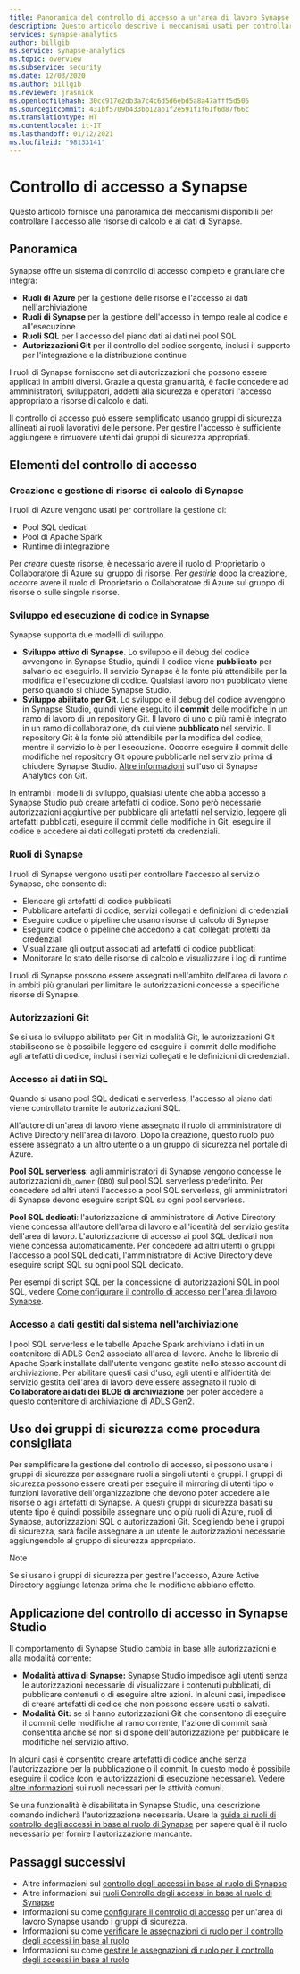```yaml
---
title: Panoramica del controllo di accesso a un'area di lavoro Synapse
description: Questo articolo descrive i meccanismi usati per controllare l'accesso a un'area di lavoro Synapse e alle risorse e gli artefatti del codice che contiene.
services: synapse-analytics
author: billgib
ms.service: synapse-analytics
ms.topic: overview
ms.subservice: security
ms.date: 12/03/2020
ms.author: billgib
ms.reviewer: jrasnick
ms.openlocfilehash: 30cc917e2db3a7c4c6d5d6ebd5a8a47afff5d505
ms.sourcegitcommit: 431bf5709b433bb12ab1f2e591f1f61f6d87f66c
ms.translationtype: HT
ms.contentlocale: it-IT
ms.lasthandoff: 01/12/2021
ms.locfileid: "98133141"
---
```

# <a name="synapse-access-control"></a>Controllo di accesso a Synapse 

Questo articolo fornisce una panoramica dei meccanismi disponibili per controllare l'accesso alle risorse di calcolo e ai dati di Synapse.  

## <a name="overview"></a>Panoramica

Synapse offre un sistema di controllo di accesso completo e granulare che integra: 
- **Ruoli di Azure** per la gestione delle risorse e l'accesso ai dati nell'archiviazione 
- **Ruoli di Synapse** per la gestione dell'accesso in tempo reale al codice e all'esecuzione 
- **Ruoli SQL** per l'accesso del piano dati ai dati nei pool SQL 
- **Autorizzazioni Git** per il controllo del codice sorgente, inclusi il supporto per l'integrazione e la distribuzione continue  

I ruoli di Synapse forniscono set di autorizzazioni che possono essere applicati in ambiti diversi. Grazie a questa granularità, è facile concedere ad amministratori, sviluppatori, addetti alla sicurezza e operatori l'accesso appropriato a risorse di calcolo e dati.

Il controllo di accesso può essere semplificato usando gruppi di sicurezza allineati ai ruoli lavorativi delle persone. Per gestire l'accesso è sufficiente aggiungere e rimuovere utenti dai gruppi di sicurezza appropriati.

## <a name="access-control-elements"></a>Elementi del controllo di accesso

### <a name="creating-and-managing-synapse-compute-resources"></a>Creazione e gestione di risorse di calcolo di Synapse

I ruoli di Azure vengono usati per controllare la gestione di: 
- Pool SQL dedicati 
- Pool di Apache Spark 
- Runtime di integrazione 

Per *creare* queste risorse, è necessario avere il ruolo di Proprietario o Collaboratore di Azure sul gruppo di risorse. Per *gestirle* dopo la creazione, occorre avere il ruolo di Proprietario o Collaboratore di Azure sul gruppo di risorse o sulle singole risorse. 

### <a name="developing-and-executing-code-in-synapse"></a>Sviluppo ed esecuzione di codice in Synapse 

Synapse supporta due modelli di sviluppo.

- **Sviluppo attivo di Synapse**. Lo sviluppo e il debug del codice avvengono in Synapse Studio, quindi il codice viene **pubblicato** per salvarlo ed eseguirlo.  Il servizio Synapse è la fonte più attendibile per la modifica e l'esecuzione di codice.  Qualsiasi lavoro non pubblicato viene perso quando si chiude Synapse Studio.  
- **Sviluppo abilitato per Git**. Lo sviluppo e il debug del codice avvengono in Synapse Studio, quindi viene eseguito il **commit** delle modifiche in un ramo di lavoro di un repository Git. Il lavoro di uno o più rami è integrato in un ramo di collaborazione, da cui viene **pubblicato** nel servizio. Il repository Git è la fonte più attendibile per la modifica del codice, mentre il servizio lo è per l'esecuzione. Occorre eseguire il commit delle modifiche nel repository Git oppure pubblicarle nel servizio prima di chiudere Synapse Studio. [Altre informazioni](../cicd/continuous-integration-deployment.md) sull'uso di Synapse Analytics con Git.

In entrambi i modelli di sviluppo, qualsiasi utente che abbia accesso a Synapse Studio può creare artefatti di codice. Sono però necessarie autorizzazioni aggiuntive per pubblicare gli artefatti nel servizio, leggere gli artefatti pubblicati, eseguire il commit delle modifiche in Git, eseguire il codice e accedere ai dati collegati protetti da credenziali.

### <a name="synapse-roles"></a>Ruoli di Synapse

I ruoli di Synapse vengono usati per controllare l'accesso al servizio Synapse, che consente di: 
- Elencare gli artefatti di codice pubblicati 
- Pubblicare artefatti di codice, servizi collegati e definizioni di credenziali
- Eseguire codice o pipeline che usano risorse di calcolo di Synapse
- Eseguire codice o pipeline che accedono a dati collegati protetti da credenziali
- Visualizzare gli output associati ad artefatti di codice pubblicati
- Monitorare lo stato delle risorse di calcolo e visualizzare i log di runtime

I ruoli di Synapse possono essere assegnati nell'ambito dell'area di lavoro o in ambiti più granulari per limitare le autorizzazioni concesse a specifiche risorse di Synapse.

### <a name="git-permissions"></a>Autorizzazioni Git

Se si usa lo sviluppo abilitato per Git in modalità Git, le autorizzazioni Git stabiliscono se è possibile leggere ed eseguire il commit delle modifiche agli artefatti di codice, inclusi i servizi collegati e le definizioni di credenziali.   
   
### <a name="accessing-data-in-sql"></a>Accesso ai dati in SQL

Quando si usano pool SQL dedicati e serverless, l'accesso al piano dati viene controllato tramite le autorizzazioni SQL. 

All'autore di un'area di lavoro viene assegnato il ruolo di amministratore di Active Directory nell'area di lavoro. Dopo la creazione, questo ruolo può essere assegnato a un altro utente o a un gruppo di sicurezza nel portale di Azure.

**Pool SQL serverless**: agli amministratori di Synapse vengono concesse le autorizzazioni `db_owner` (`DBO`) sul pool SQL serverless predefinito. Per concedere ad altri utenti l'accesso a pool SQL serverless, gli amministratori di Synapse devono eseguire script SQL su ogni pool serverless.  

**Pool SQL dedicati**: l'autorizzazione di amministratore di Active Directory viene concessa all'autore dell'area di lavoro e all'identità del servizio gestita dell'area di lavoro.  L'autorizzazione di accesso ai pool SQL dedicati non viene concessa automaticamente. Per concedere ad altri utenti o gruppi l'accesso a pool SQL dedicati, l'amministratore di Active Directory deve eseguire script SQL su ogni pool SQL dedicato.

Per esempi di script SQL per la concessione di autorizzazioni SQL in pool SQL, vedere [Come configurare il controllo di accesso per l'area di lavoro Synapse](./how-to-set-up-access-control.md).  

 ### <a name="accessing-system-managed-data-in-storage"></a>Accesso a dati gestiti dal sistema nell'archiviazione

I pool SQL serverless e le tabelle Apache Spark archiviano i dati in un contenitore di ADLS Gen2 associato all'area di lavoro. Anche le librerie di Apache Spark installate dall'utente vengono gestite nello stesso account di archiviazione. Per abilitare questi casi d'uso, agli utenti e all'identità del servizio gestita dell'area di lavoro deve essere assegnato il ruolo di **Collaboratore ai dati dei BLOB di archiviazione** per poter accedere a questo contenitore di archiviazione di ADLS Gen2.  

## <a name="using-security-groups-as-a-best-practice"></a>Uso dei gruppi di sicurezza come procedura consigliata

Per semplificare la gestione del controllo di accesso, si possono usare i gruppi di sicurezza per assegnare ruoli a singoli utenti e gruppi. I gruppi di sicurezza possono essere creati per eseguire il mirroring di utenti tipo o funzioni lavorative dell'organizzazione che devono poter accedere alle risorse o agli artefatti di Synapse.  A questi gruppi di sicurezza basati su utente tipo è quindi possibile assegnare uno o più ruoli di Azure, ruoli di Synapse, autorizzazioni SQL o autorizzazioni Git. Scegliendo bene i gruppi di sicurezza, sarà facile assegnare a un utente le autorizzazioni necessarie aggiungendolo al gruppo di sicurezza appropriato. 

>[!Note]
>Se si usano i gruppi di sicurezza per gestire l'accesso, Azure Active Directory aggiunge latenza prima che le modifiche abbiano effetto. 

## <a name="access-control-enforcement-in-synapse-studio"></a>Applicazione del controllo di accesso in Synapse Studio

Il comportamento di Synapse Studio cambia in base alle autorizzazioni e alla modalità corrente:
- **Modalità attiva di Synapse:** Synapse Studio impedisce agli utenti senza le autorizzazioni necessarie di visualizzare i contenuti pubblicati, di pubblicare contenuti o di eseguire altre azioni.  In alcuni casi, impedisce di creare artefatti di codice che non possono essere usati o salvati. 
- **Modalità Git:** se si hanno autorizzazioni Git che consentono di eseguire il commit delle modifiche al ramo corrente, l'azione di commit sarà consentita anche se non si dispone dell'autorizzazione per pubblicare le modifiche nel servizio attivo.  

In alcuni casi è consentito creare artefatti di codice anche senza l'autorizzazione per la pubblicazione o il commit. In questo modo è possibile eseguire il codice (con le autorizzazioni di esecuzione necessarie). Vedere [altre informazioni](./synapse-workspace-understand-what-role-you-need.md) sui ruoli necessari per le attività comuni. 

Se una funzionalità è disabilitata in Synapse Studio, una descrizione comando indicherà l'autorizzazione necessaria. Usare la [guida ai ruoli di controllo degli accessi in base al ruolo di Synapse](./synapse-workspace-synapse-rbac-roles.md#synapse-rbac-actions-and-the-roles-that-permit-them) per sapere qual è il ruolo necessario per fornire l'autorizzazione mancante.


## <a name="next-steps"></a>Passaggi successivi

- Altre informazioni sul [controllo degli accessi in base al ruolo di Synapse](./synapse-workspace-synapse-rbac.md)
- Altre informazioni sui [ruoli Controllo degli accessi in base al ruolo di Synapse](./synapse-workspace-synapse-rbac-roles.md)
- Informazioni su come [configurare il controllo di accesso](./how-to-set-up-access-control.md) per un'area di lavoro Synapse usando i gruppi di sicurezza.
- Informazioni su come [verificare le assegnazioni di ruolo per il controllo degli accessi in base al ruolo](./how-to-review-synapse-rbac-role-assignments.md)
- Informazioni su come [gestire le assegnazioni di ruolo per il controllo degli accessi in base al ruolo](./how-to-manage-synapse-rbac-role-assignments.md)
